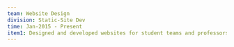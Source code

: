 ```yaml
---
team: Website Design
division: Static-Site Dev
time: Jan-2015 - Present
item1: Designed and developed websites for student teams and professors, using <i> Jekyll,</i> <i> HTML,</i> <i> CSS,</i> and, <i> JavaScript.</i>
---
```


